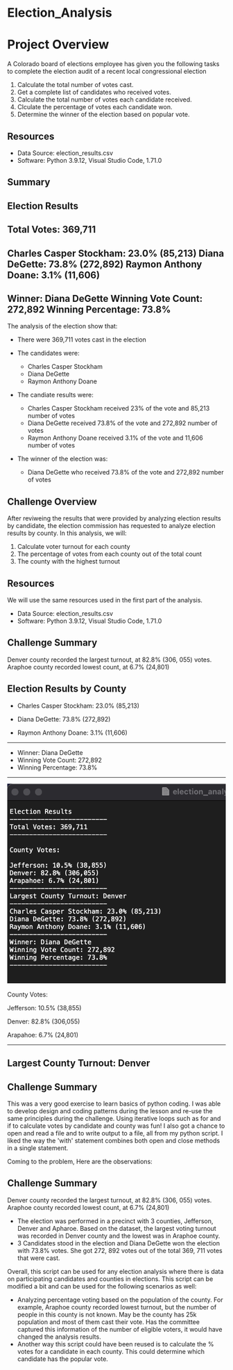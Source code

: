 # Election_Analysis

# Project Overview

A Colorado board of elections employee has given you the following tasks to complete the election audit of a recent local congressional election

1. Calculate the total number of votes cast.
2. Get a complete list of candidates who received votes.
3. Calculate the total number of votes each candidate received.
4. Clculate the percentage of votes each candidate won.
5. Determine the winner of the election based on popular vote.

## Resources
- Data Source: election_results.csv
- Software: Python 3.9.12, Visual Studio Code, 1.71.0

## Summary

Election Results
-------------------------
Total Votes: 369,711
-------------------------
Charles Casper Stockham: 23.0% (85,213)
Diana DeGette: 73.8% (272,892)
Raymon Anthony Doane: 3.1% (11,606)
-------------------------
Winner: Diana DeGette
Winning Vote Count: 272,892
Winning Percentage: 73.8%
-------------------------


The analysis of the election show that:
- There were 369,711 votes cast in the election
- The candidates were:
	- Charles Casper Stockham
	- Diana DeGette
	- Raymon Anthony Doane

- The candiate results were:
	- Charles Casper Stockham received 23% of the vote and 85,213 number of votes
	- Diana DeGette received 73.8% of the vote and 272,892 number of votes
	- Raymon Anthony Doane received 3.1% of the vote and 11,606 number of votes

- The winner of the election was:
	- Diana DeGette who received 73.8% of the vote and 272,892 number of votes


## Challenge Overview

After reviweing the results that were provided by analyzing election results by candidate, the election commission has requested to analyze election results by county. In this analysis, we will:

1. Calculate voter turnout for each county
2. The percentage of votes from each county out of the total count
3. The county with the highest turnout

## Resources

We will use the same resources used in the first part of the analysis.
- Data Source: election_results.csv
- Software: Python 3.9.12, Visual Studio Code, 1.71.0


## Challenge Summary

Denver county recorded the largest turnout, at 82.8% (306, 055) votes. Araphoe county recorded lowest count, at 6.7% (24,801)

Election Results by County
-------------------------

- Charles Casper Stockham: 23.0% (85,213)<p>
- Diana DeGette: 73.8% (272,892)<p>
- Raymon Anthony Doane: 3.1% (11,606)
-------------------------
- Winner: Diana DeGette
- Winning Vote Count: 272,892
- Winning Percentage: 73.8%
-------------------------


![Election Results](Resources/Election_Results.png)

County Votes:

Jefferson: 10.5% (38,855)

Denver: 82.8% (306,055)

Arapahoe: 6.7% (24,801)

-------------------------
Largest County Turnout: Denver
-------------------------

## Challenge Summary

This was a very good exercise to learn basics of python coding. I was able to develop design and coding patterns during the lesson and re-use the same principles during the challenge. Using iterative loops such as for and if to calculate votes by candidate and county was fun! I also got a chance to open and read a file and to write output to a file, all from my python script. I liked the way the 'with' statement combines both open and close methods in a single statement. 

Coming to the problem, Here are the observations:


## Challenge Summary

Denver county recorded the largest turnout, at 82.8% (306, 055) votes. Araphoe county recorded lowest count, at 6.7% (24,801)

- The election was performed in a precinct with 3 counties, Jefferson, Denver and Apharoe. Based on the dataset, the largest voting turnout was recorded in Denver county and the lowest was in Araphoe county.
- 3 Candidates stood in the election and Diana DeGette won the election with 73.8% votes. She got 272, 892 votes out of the total 369, 711 votes that were cast. 

Overall, this script can be used for any election analysis where there is data on participating candidates and counties in elections. This script can be modified a bit and can be used for the following scenarios as well:

- Analyzing percentage voting based on the population of the county. For example, Araphoe county recorded lowest turnout, but the number of people in this county is not known. May be the county has 25k population and most of them cast their vote. Has the committee captured this information of the number of eligible voters, it would have changed the analysis results.
- Another way this script could have been reused is to calculate the % votes for a candidate in each county. This could determine which candidate has the popular vote.



